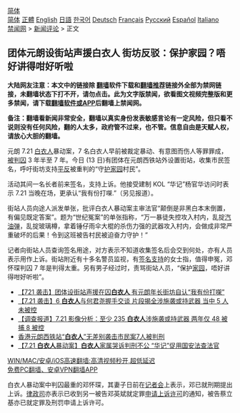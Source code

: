  <!-- 面包屑导航 --> <div class="breadcrumb"><!-- GTranslate: https://gtranslate.io/ -->  <div class="switcher notranslate">  <div class="selected">  <a href="#" onclick="return false;"> 简体</a>  </div>  <div class="option">  <a href="https://www.bannedbook.org" onclick="doGTranslate('zh-CN|zh-CN');jQuery('div.switcher div.selected a').html(jQuery(this).html());return false;" title="简体中文" class="nturl selected"> 简体</a>  <a href="https://www.bannedbook.org/zh-tw/" onclick="doGTranslate('zh-CN|zh-TW');jQuery('div.switcher div.selected a').html(jQuery(this).html());return false;" title="繁體中文" class="nturl"> 正體</a>  <a href="https://www.bannedbook.org/en/" onclick="doGTranslate('zh-CN|en');jQuery('div.switcher div.selected a').html(jQuery(this).html());return false;" title="English" class="nturl"> English</a>  <a href="https://www.bannedbook.org/ja/" onclick="doGTranslate('zh-CN|ja');jQuery('div.switcher div.selected a').html(jQuery(this).html());return false;" title="日本語" class="nturl"> 日語</a>  <a href="https://www.bannedbook.org/ko/" onclick="doGTranslate('zh-CN|ko');jQuery('div.switcher div.selected a').html(jQuery(this).html());return false;" title="한국어" class="nturl"> 한국어</a>  <a href="https://www.bannedbook.org/de/" onclick="doGTranslate('zh-CN|de');jQuery('div.switcher div.selected a').html(jQuery(this).html());return false;" title="Deutsch" class="nturl"> Deutsch</a>  <a href="https://www.bannedbook.org/fr/" onclick="doGTranslate('zh-CN|fr');jQuery('div.switcher div.selected a').html(jQuery(this).html());return false;" title="Français" class="nturl"> Français</a>  <a href="https://www.bannedbook.org/ru/" onclick="doGTranslate('zh-CN|ru');jQuery('div.switcher div.selected a').html(jQuery(this).html());return false;" title="Русский" class="nturl"> Русский</a>  <a href="https://www.bannedbook.org/es/" onclick="doGTranslate('zh-CN|es');jQuery('div.switcher div.selected a').html(jQuery(this).html());return false;" title="Español" class="nturl"> Español</a>  <a href="https://www.bannedbook.org/it/" onclick="doGTranslate('zh-CN|it');jQuery('div.switcher div.selected a').html(jQuery(this).html());return false;" title="Italiano" class="nturl"> Italiano</a>  </div>  </div>      <div class='breadcrumb-sub'><!-- Breadcrumb NavXT 6.3.0 --> <a href="https://www.bannedbook.org/" class="home">禁闻网</a> &gt; <a href="https://www.bannedbook.org/bnews/comments/" class="category">新闻评论</a> &gt; 正文</div></div><h2>团体元朗设街站声援白衣人 街坊反驳：保护家园？唔好讲得咁好听啦</h2> <p class="notice"><b>大陆网友注意：本文中的链接除 <a href="https://github.com/bannedbook/fanqiang" >翻墙</a>软件下载和<a href="https://github.com/killgcd/justmysocks/blob/master/README.md">翻墙推荐</a>链接外全部为禁网链接，未翻墙状态下打不开，请勿点击。此为文字版禁闻，欲看图文视频完整版和更多禁闻，请下载<a href="https://github.com/bannedbook/fanqiang">翻墙软件或APP</a>后翻墙上禁闻网。</p><p>备注：翻墙看新闻非常安全，翻墙以真实身份发表敏感言论有一定风险，但只看不说则没有任何风险，翻的人太多，政府管不过来，也不管。信息自由是天赋人权，请放心大胆的翻墙。</b></p>  <div class="entry">  <p>元朗 7.21 <a href="https://www.bannedbook.org/bnews/tag/%E7%99%BD%E8%A1%A3%E4%BA%BA/" class="st_tag internal_tag" rel="tag" title="标签 白衣人 下的日志">白衣人</a>暴动案，7 名白衣人早前被裁定暴动、有意图而伤人等罪罪成，<a href="https://www.bannedbook.org/bnews/tag/%E8%A2%AB%E5%88%A4%E5%9B%9A/" class="st_tag internal_tag" rel="tag" title="标签 被判囚 下的日志">被判囚</a> 3 年半至 7 年。今日 (13 日)有团体在元朗西铁站外设置街站，收集市民签名，呼吁街坊支持<span class='wp_keywordlink'><a href="https://www.bannedbook.org/forum11/topic332.html" title="禁片：平反的把戏" target="_blank">平反</a></span>被重判的“守<a href="https://www.bannedbook.org/bnews/tag/%E6%8A%A4%E5%AE%B6%E5%9B%AD/" class="st_tag internal_tag" rel="tag" title="标签 护家园 下的日志">护家园</a>村民”。</p> <p>活动其间一名长者前来签名，支持上诉。他接受建制 KOL “华记”杨官华访问时表示 7.21 当晚在场，更承认“我有份打㗎.”（另见报道）。</p>  <p>街站人员向途人派发单张，批评白衣人暴动案主审法官“颠倒是非黑白本末倒置，有偏见既定答案”。题为“世纪冤案”的单张指称，“万一暴徒失控攻入村内，乱掟<a href="https://www.bannedbook.org/bnews/tag/%e6%b1%bd%e6%b2%b9%e5%bc%b9/" class="st_tag internal_tag" rel="tag" title="标签 汽油弹 下的日志">汽油弹</a>，乱掟玻璃樽，拿着锤仔雨伞大棍的杀伤力强的武器攻入村内，会做成非常严重破坏的后果！令到这班被告村民被迫奋力守护！”</p> <p>记者向街站人员查询签名用途，对方表示不知道收集签名后会交到何处，亦有人员表示用作上诉。街站附近有十多名警员监视，有<a href="https://www.bannedbook.org/bnews/tag/%E7%AD%BE%E5%90%8D%E6%94%AF%E6%8C%81/" class="st_tag internal_tag" rel="tag" title="标签 签名支持 下的日志">签名支持</a>的女士指，值得申冤，邓怀琛判囚 7 年是判得太重。另有男子经过时，责骂街站人员，“保护<a href="https://www.bannedbook.org/bnews/tag/%E5%AE%B6%E5%9B%AD/" class="st_tag internal_tag" rel="tag" title="标签 家园 下的日志">家园</a>，唔好讲得咁好听啦”。</p>  <ul class='op-related-articles' title='相关阅读'> <li><a href='https://www.bannedbook.org/bnews/comments/20210813/1605646.html' target='_blank'>【721 袭击】团体设街站声援在囚<b>白衣人</b> 有元朗年长街坊自认“我有份打㗎”</a></li> <li><a href='https://www.bannedbook.org/bnews/comments/20210806/1601459.html' target='_blank'>【7.21 袭击】6 <b>白衣人</b>与何君尧握手交谈 片段揭全涉施袭或持武器 当中 5 人未被控</a></li> <li><a href='https://www.bannedbook.org/bnews/comments/20210803/1599466.html' target='_blank'>【调查报道】7.21 影像分析：至少 235 <b>白衣人</b>涉施袭或持武器 两年仅 48 被捕 8 被控</a></li> <li><a href='https://www.bannedbook.org/bnews/taiwannews/20210723/1592442.html' target='_blank'>香港元朗西铁站“<b>白衣人</b>”无差别袭击市民案7人被判刑</a></li> <li><a href='https://www.bannedbook.org/bnews/comments/20210723/1592307.html' target='_blank'>【7.21 <b>白衣人</b>暴动案】<b>白衣人</b>家属哭诉判刑不公 “华记”促用国安法查法官</a></li> </ul> <p class="texttj"> <a href="https://github.com/bannedbook/fanqiang/wiki/V2ray%E6%9C%BA%E5%9C%BA" target="_blank">WIN/MAC/安卓/iOS高速翻墙:高清视频秒开,超低延迟</a><br/> <a href="https://github.com/bannedbook/fanqiang/wiki/%E7%A6%81%E9%97%BB%E7%BD%91%E5%AE%89%E5%8D%93%E7%BF%BB%E5%A2%99%E6%96%B0%E9%97%BBAPP" target="_blank">免费PC翻墙、安卓VPN翻墙APP</a></p><p>白衣人暴动案中判囚最重的邓怀琛，其妻子日前在<a href="https://www.bannedbook.org/bnews/tag/%e8%ae%b0%e8%80%85%e4%bc%9a/" class="st_tag internal_tag" rel="tag" title="标签 记者会 下的日志">记者会</a>上表示，邓已就刑期提出上诉。<a href="https://www.bannedbook.org/bnews/tag/%E5%BE%8B%E6%94%BF%E5%8F%B8/" class="st_tag internal_tag" rel="tag" title="标签 律政司 下的日志">律政司</a>亦表示已收到另一被告邓英斌就定罪<a href="https://www.bannedbook.org/bnews/tag/%E7%94%B3%E8%AF%B7%E4%B8%8A%E8%AF%89%E8%AE%B8%E5%8F%AF/" class="st_tag internal_tag" rel="tag" title="标签 申请上诉许可 下的日志">申请上诉许可</a>的通知，被告蔡立基亦已就定罪及刑罚申请上诉许可。</p> <a name='sharetosocial'></a>  <div style="margin-bottom:5px;padding-bottom:5px;clear:both"> <div id="archive-pix-1" class="banner-ads"> <!-- AuctionX Display platform tag START --> <div id="26318x728x90x621x_ADSLOT2" clicktrack="%%CLICK_URL_ESC%%"></div> <!-- AuctionX Display platform tag END --> </div> <div id="archive-pix-2" class="banner-ads"> <!-- AuctionX Display platform tag START --> <div id="26315x300x250x621x_ADSLOT2" clicktrack="%%CLICK_URL_ESC%%"></div> <!-- AuctionX Display platform tag END --> </div> </div>  <div id="archive-pix-1" class="banner-ads"> <!-- AuctionX Display platform tag START --> <div id="26318x728x90x621x_ADSLOT3" clicktrack="%%CLICK_URL_ESC%%"></div> <!-- AuctionX Display platform tag END --> </div> </div><!--END ENTRY--> 